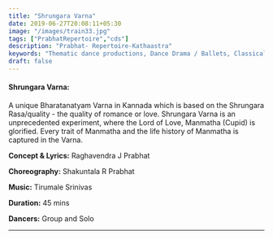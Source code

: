 ```yaml
---
title: "Shrungara Varna"
date: 2019-06-27T20:08:11+05:30
image: "/images/train33.jpg"
tags: ["PrabhatRepertoire","cds"]
description: "Prabhat- Repertoire-Kathaastra"
keywords: "Thematic dance productions, Dance Drama / Ballets, Classical dance sequences."
draft: false
---
```


#### **Shrungara Varna:**
A unique Bharatanatyam Varna in Kannada which is based on the Shrungara Rasa/quality - the quality of romance or love. Shrungara Varna is an unprecedented experiment, where the Lord of Love, Manmatha (Cupid) is glorified. Every trait of Manmatha and the life history of Manmatha is captured in the Varna.

**Concept & Lyrics:** Raghavendra J Prabhat

**Choreography:** Shakuntala R Prabhat

**Music:** Tirumale Srinivas

**Duration:** 45 mins

**Dancers:** Group and Solo

---